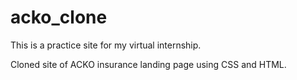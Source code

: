 # acko_clone

This is a practice site for my virtual internship.

Cloned site of ACKO insurance landing page using CSS and HTML.
